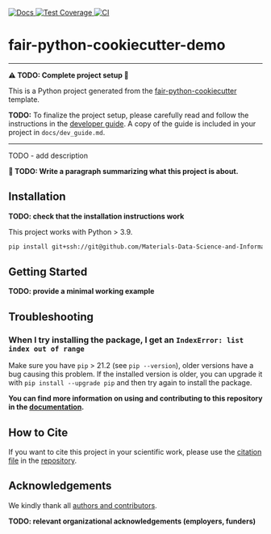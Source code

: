 [
![Docs](https://img.shields.io/badge/read-docs-success)
](https://materials-data-science-and-informatics.github.io/fair-python-cookiecutter-demo)
[
![Test Coverage](https://materials-data-science-and-informatics.github.io/fair-python-cookiecutter-demo/main/coverage_badge.svg)
](https://materials-data-science-and-informatics.github.io/fair-python-cookiecutter-demo/main/coverage)
[
![CI](https://img.shields.io/github/actions/workflow/status/Materials-Data-Science-and-Informatics/fair-python-cookiecutter-demo/ci.yml?branch=main&label=ci)
](https://github.com/Materials-Data-Science-and-Informatics/fair-python-cookiecutter-demo/actions/workflows/ci.yml)


<!-- --8<-- [start:abstract] -->
# fair-python-cookiecutter-demo

----
**:warning: TODO: Complete project setup :construction:**

This is a Python project generated from the
[fair-python-cookiecutter](https://github.com/Materials-Data-Science-and-Informatics/fair-python-cookiecutter)
template.

**TODO:** To finalize the project setup, please carefully read and follow the instructions in the
[developer guide](https://materials-data-science-and-informatics.github.io/fair-python-cookiecutter/latest/dev_guide).
A copy of the guide is included in your project in `docs/dev_guide.md`.

----

TODO - add description

**:construction: TODO: Write a paragraph summarizing what this project is about.**

<!-- --8<-- [end:abstract] -->
<!-- --8<-- [start:quickstart] -->

## Installation

**TODO: check that the installation instructions work**

This project works with Python > 3.9.

```bash
pip install git+ssh://git@github.com/Materials-Data-Science-and-Informatics/fair-python-cookiecutter-demo.git
```

## Getting Started

**TODO: provide a minimal working example**

<!-- --8<-- [end:quickstart] -->

## Troubleshooting

### When I try installing the package, I get an `IndexError: list index out of range`

Make sure you have `pip` > 21.2 (see `pip --version`), older versions have a bug causing
this problem. If the installed version is older, you can upgrade it with
`pip install --upgrade pip` and then try again to install the package.

**You can find more information on using and contributing to this repository in the
[documentation](https://materials-data-science-and-informatics.github.io/fair-python-cookiecutter-demo/main).**

<!-- --8<-- [start:citation] -->

## How to Cite

If you want to cite this project in your scientific work,
please use the [citation file](https://citation-file-format.github.io/)
in the [repository](https://github.com/Materials-Data-Science-and-Informatics/fair-python-cookiecutter-demo/blob/main/CITATION.cff).

<!-- --8<-- [end:citation] -->
<!-- --8<-- [start:acknowledgements] -->

## Acknowledgements

We kindly thank all
[authors and contributors](https://materials-data-science-and-informatics.github.io/fair-python-cookiecutter-demo/latest/credits).

**TODO: relevant organizational acknowledgements (employers, funders)**

<!-- --8<-- [end:acknowledgements] -->
